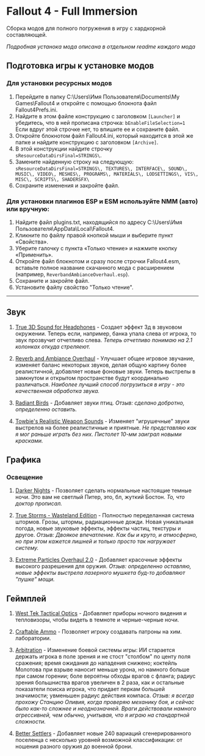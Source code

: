 # Fallout 4 - Full Immersion
Сборка модов для полного погружения в игру с хардкорной составляющей.

*Подробная устанока мода описана в отдельном readme каждого мода*

## Подготовка игры к установке модов

### Для установки ресурсных модов

1. Перейдите в папку C:\Users\Имя Пользователя\Documents\My Games\Fallout4 и откройте с помощью блокнота файл Fallout4Prefs.ini.
1. Найдите в этом файле конструкцию с заголовком `[Launcher]` и убедитесь, что в ней прописана строчка: `bEnableFileSelection=1` Если вдруг этой строчке нет, то впишите ее и сохраните файл.
1. Откройте блокнотом файл Fallout4.ini, который находится в этой же папке и найдите конструкцию с заголовком `[Archive]`.
1. В этой конструкции найдите строчку `sResourceDataDirsFinal=STRINGS\`.
1. Замените найденную строку на следующую:
`sResourceDataDirsFinal=STRINGS\, TEXTURES\, INTERFACE\, SOUND\, MUSIC\, VIDEO\, MESHES\, PROGRAMS\, MATERIALS\, LODSETTINGS\, VIS\, MISC\, SCRIPTS\, SHADERSFX\`
1. Сохраните изменения и закройте файл.

### Для установки плагинов ESP и ESM используйте NMM (авто) или вручную:

1. Найдите файл plugins.txt, находящийся по адресу C:\Users\Имя Пользователя\AppData\Local\Fallout4.
1. Кликните по файлу правой кнопкой мыши и выберите пункт «Свойства».
1. Уберите галочку с пункта «Только чтение» и нажмите кнопку «Применить».
1. Откройте файл блокнотом и сразу после строчки Fallout4.esm, вставьте полное название скачанного мода с расширением (например, `ReverbandAmbianceOverhaul.esp`).
1. Сохраните и закройте файл.
1. Установите файлу свойство "Только чтение".

------------------------------------------------------

<!-- 1. []() - -->

## Звук

1. [True 3D Sound for Headphones](https://rd.nexusmods.com/fallout4/mods/19680/?) - Создает эффект 3д в звуковом окружении. Теперь если, например, банка упала слева от игрока, то звук прозвучит отчетливо слева. *Теперь отчетливо понимаю на 2.1 колонках откуда стреляеют.*

1. [Reverb and Ambiance Overhaul](https://rd.nexusmods.com/fallout4/mods/10189/?) - Улучшает общее игровое звучание, изменяет баланс некоторых звуков, делая общую картину более реалистичной, добавляет новые фоновые звуки. Теперь выстрелы в замкнутом и открытом пространстве будут координально различаться. *Наиболее лучший способ погрузиться в игру - это качественная обработка звука.*

1. [Radiant Birds](https://rd.nexusmods.com/fallout4/mods/2397/?) - Добавляет звуки птиц. *Отзыв: сделано добротно, определенно оставить.*

1. [Towbie's Realistic Weapon Sounds](https://rd.nexusmods.com/fallout4/mods/130/?) - Изменяет "игрушечные" звуки выстрелов на более реалистичные и приятные. *Не представляю как я мог раньше играть без них. Пистолет 10-мм заиграл новыми красками.*

## Графика

### Освещение

1. [Darker Nights](https://rd.nexusmods.com/fallout4/mods/191/?) - Позволяет сделать нормальные настоящие темные ночи. Это вам не светлый Питер, это, бл, жуткий Бостон. *То, что доктор прописал.*

1. [True Storms - Wasteland Edition](https://rd.nexusmods.com/fallout4/mods/4472) - Полностью переделанная система штормов. Грозы, штормы, радиационные дожди. Новая уникальная погода, новые звуковые эффекты, эффекты частиц, текстуры и другое. *Отзыв: Двоякое впечатление. Как бы и круто, и атмосферно, но при этом кажется лишней и только просто так нагружает систему.*

1. [Extreme Particles Overhaul 2.0](https://rd.nexusmods.com/fallout4/mods/24159/?) - Добавляет красочные эффекты высокого разрешения для оружия. *Отзыв: определенно оставляю, новые эффекты выстрела лазерного мушкета буд-то добавляют "пушке" мощи.*

## Геймплей

1. [West Tek Tactical Optics](https://rd.nexusmods.com/fallout4/mods/12220/?) - Добавляет приборы ночного видения и тепловизоры, чтобы видеть в темноте и черные-черные ночи.

1. [Craftable Ammo](https://rd.nexusmods.com/fallout4/mods/798/?tab=description) - Позволяет игроку создавать патроны на хим. лаборатории.

1. [Arbitration](https://rd.nexusmods.com/fallout4/mods/2037/?) - Изменение боевой системы игры: ИИ старается держать игрока в поле зрения и не стост "столбом" по центу поля сражения; время ожидания до нападения снижено; коктейль Молотова при взрыве наносит меньше урона, но намного больше при самом горении; боле вероятны обходы врагов с фланга; радиус зрения большниства врагов увеличен в 2 раза, как и остальные показатели поиска игрока, что придает перкам большей значимости; увменьшен радиус действия компаса. *Отзыв: я всегда прохожу Станцию Оливия, когда проверяю механику боя, и сейчас было как-то сложнее и неоднозначней. Враги действовали намного агрессивней, чем обычно, учитывая, что я играю на стандартной сложности.*

1. [Better Settlers](https://rd.nexusmods.com/fallout4/mods/4772/?) - Добавляет новые 240 вариаций сгенерированного поселенца с несколько уровней возможной классификации: от ношения разного оружия до военной брони.
